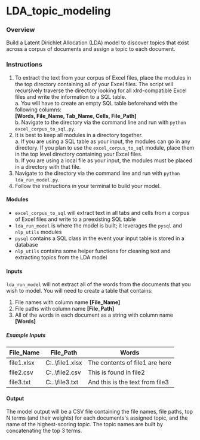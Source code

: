 # LDA_topic_modeling

### Overview
Build a Latent Dirichlet Allocation (LDA) model to discover topics that exist across a corpus of documents and assign a topic to each document.

### Instructions
1. To extract the text from your corpus of Excel files, place the modules in the top directory containing all of your Excel files. The script will recursively traverse the directory looking for all xlrd-compatible Excel files and write the information to a SQL table.<br>
    a. You will have to create an empty SQL table beforehand with the following columns:<br>
    **[Words, File_Name, Tab_Name, Cells, File_Path]**<br>
    b. Navigate to the directory via the command line and run with `python excel_corpus_to_sql.py`.<br>
2. It is best to keep all modules in a directory together.<br>
    a. If you are using a SQL table as your input, the modules can go in any directory. If you plan to use the `excel_corpus_to_sql` module, place them in the top level directory containing your Excel files.<br>
    b. If you are using a local file as your input, the modules must be placed in a directory with that file.<br>
3. Navigate to the directory via the command line and run with `python lda_run_model.py`.
4. Follow the instructions in your terminal to build your model.

#### Modules
  - `excel_corpus_to_sql` will extract text in all tabs and cells from a corpus of Excel files and write to a preexisting SQL table
  - `lda_run_model` is where the model is built; it leverages the `pysql` and `nlp_utils` modules
  - `pysql` contains a SQL class in the event your input table is stored in a database
  - `nlp_utils` contains some helper functions for cleaning text and extracting topics from the LDA model

#### Inputs
`lda_run_model` will not extract all of the words from the documents that you wish to model. You will need to create a table that contains:
1. File names with column name **[File_Name]**
2. File paths with column name **[File_Path]**
3. All of the words in each document as a string with column name **[Words]**

##### Example Inputs
| File_Name | File_Path | Words |
| --- | --- | --- |
| file1.xlsx | C:\..\file1.xlsx | The contents of file1 are here |
| file2.csv | C:\..\file2.csv | This is found in file2 |
| file3.txt | C:\..\file3.txt | And this is the text from file3 |

#### Output
The model output will be a CSV file containing the file names, file paths, top N terms (and their weights) for each documents's assigned topic, and the name of the highest-scoring topic. The topic names are built by concatenating the top 3 terms.
